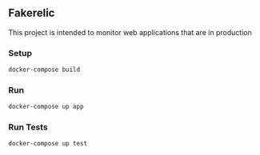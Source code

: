 ## Fakerelic

This project is intended to monitor web applications that are in production

### Setup

```bash
docker-compose build
```

### Run

```bash
docker-compose up app
```

### Run Tests

```bash
docker-compose up test
```
